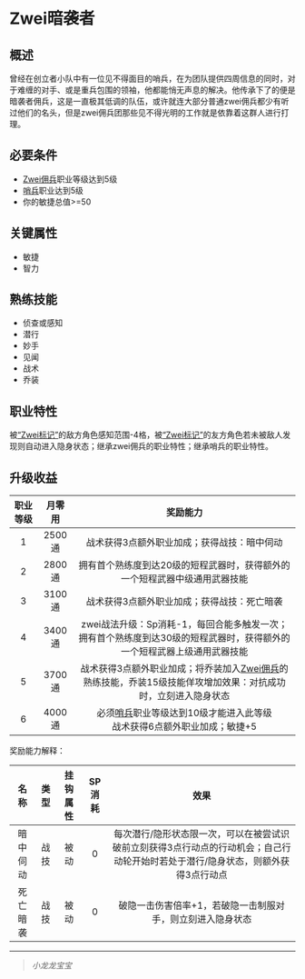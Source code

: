 # Zwei暗袭者

## 概述

曾经在创立者小队中有一位见不得面目的哨兵，在为团队提供四周信息的同时，对于难缠的对手、或是重兵包围的领袖，他都能悄无声息的解决。他传承下了的便是暗袭者佣兵，这是一直极其低调的队伍，或许就连大部分普通zwei佣兵都少有听过他们的名头，但是zwei佣兵团那些见不得光明的工作就是依靠着这群人进行打理。

## 必要条件

* <a href="../zwei-mercenary" target="_blank">Zwei佣兵</a>职业等级达到5级
* <a href="../../../basicJob/Sentinel" target="_blank">哨兵</a>职业达到5级
* 你的敏捷总值>=50

## 关键属性

* 敏捷
* 智力

## 熟练技能

* 侦查或感知
* 潜行
* 妙手
* 见闻
* 战术
* 乔装

## 职业特性

被<a href="../../../../status/mark/#Zwei标记" target="_blank">“Zwei标记”</a>的敌方角色感知范围-4格，被<a href="../../../../status/mark/#Zwei标记" target="_blank">“Zwei标记”</a>的友方角色若未被敌人发现则自动进入隐身状态；继承zwei佣兵的职业特性；继承哨兵的职业特性。

## 升级收益

职业等级|月零用|奖励能力
:--:|:--:|:--:
1|2500通|战术获得3点额外职业加成；获得战技：暗中伺动
2|2800通|拥有首个熟练度到达20级的短程武器时，获得额外的一个短程武器中级通用武器技能
3|3100通|战术获得3点额外职业加成；获得战技：死亡暗袭
4|3400通|zwei战法升级：Sp消耗-1，每回合能多触发一次；拥有首个熟练度到达30级的短程武器时，获得额外的一个短程武器上级通用武器技能
5|3700通|战术获得3点额外职业加成；将乔装加入<a href="../zwei-mercenary" target="_blank">Zwei佣兵</a>的熟练技能，乔装15级技能佯攻增加效果：对抗成功时，立刻进入隐身状态
6|4000通|必须<a href="../../../basicJob/Sentinel" target="_blank">哨兵</a>职业等级达到10级才能进入此等级<br>战术获得6点额外职业加成；敏捷+5

奖励能力解释：

名称|类型|挂钩属性|SP消耗|效果
:--:|:--:|:--:|:--:|:--:
暗中伺动|战技|被动|0|每次潜行/隐形状态限一次，可以在被尝试识破前立刻获得3点行动点的行动机会；自己行动轮开始时若处于潜行/隐身状态，则额外获得3点行动点
死亡暗袭|战技|被动|0|破隐一击伤害倍率+1，若破隐一击制服对手，则立刻进入隐身状态
---

> *小龙龙宝宝*